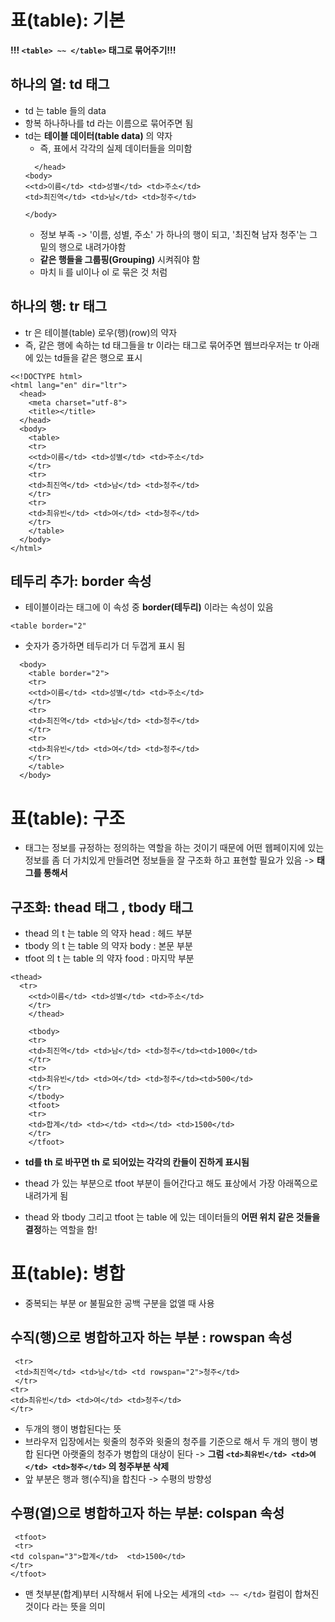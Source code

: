 표(table): 기본
===
**!!! ```<table> ~~ </table>``` 태그로 묶어주기!!!**

 하나의 열: td 태그
---
- td 는 table 들의 data
- 항복 하나하나를 td 라는 이름으로 묶어주면 됨
- td는 **테이블 데이터(table data)** 의 약자
    - 즉, 표에서 각각의 실제 데이터들을 의미함
    ```
      </head>
  <body>
    <<td>이름</td> <td>성별</td> <td>주소</td>
    <td>최진역</td> <td>남</td> <td>청주</td>
    
  </body>
  ```
    - 정보 부족 -> '이름, 성별, 주소' 가 하나의 행이 되고, '최진혁 남자 청주'는 그 밑의 행으로 내려가야함
    - **같은 행들을 그룹핑(Grouping)** 시켜줘야 함
    - 마치 li 를 ul이나 ol 로 묶은 것 처럼

하나의 행: tr 태그
---
- tr 은 테이블(table) 로우(행)(row)의 약자 
- 즉, 같은 행에 속하는 td 태그들을 tr 이라는 태그로 묶어주면 웹브라우저는 tr 아래에 있는 td들을 같은 행으로 표시
```
<<!DOCTYPE html>
<html lang="en" dir="ltr">
  <head>
    <meta charset="utf-8">
    <title></title>
  </head>
  <body>
    <table>
    <tr>
    <<td>이름</td> <td>성별</td> <td>주소</td>
    </tr>
    <tr>
    <td>최진역</td> <td>남</td> <td>청주</td>
    </tr>
    <tr>
    <td>최유빈</td> <td>여</td> <td>청주</td>
    </tr>
    </table>
  </body>
</html>
```

테두리 추가: border 속성
--
- 테이블이라는 태그에 이 속성 중 **border(테두리)** 이라는 속성이 있음
```
<table border="2"
```
- 숫자가 증가하면 테두리가 더 두껍게 표시 됨
```
  <body>
    <table border="2">
    <tr>
    <<td>이름</td> <td>성별</td> <td>주소</td>
    </tr>
    <tr>
    <td>최진역</td> <td>남</td> <td>청주</td>
    </tr>
    <tr>
    <td>최유빈</td> <td>여</td> <td>청주</td>
    </tr>
    </table>
  </body>
```

표(table): 구조
===

- 태그는 정보를 규정하는 정의하는 역할을 하는 것이기 때문에 어떤 웹페이지에 있는 정보를 좀 더 가치있게 만들려면 정보들을 잘 구조화 하고 표현할 필요가 있음 -> **태그를 통해서**

구조화: thead 태그 , tbody 태그
---
- thead 의 t 는 table 의 약자 head : 헤드 부분
- tbody 의 t 는 table 의 약자 body : 본문 부분
- tfoot 의 t 는 table 의 약자 food : 마지막 부분
```
<thead>
  <tr>
    <<td>이름</td> <td>성별</td> <td>주소</td>
    </tr>
    </thead>

    <tbody>
    <tr>
    <td>최진역</td> <td>남</td> <td>청주</td><td>1000</td>
    </tr>
    <tr>
    <td>최유빈</td> <td>여</td> <td>청주</td><td>500</td>
    </tr>
    </tbody>
    <tfoot>
    <tr>
    <td>합계</td> <td></td> <td></td> <td>1500</td>
    </tr>
    </tfoot>
```
- **td를 th 로 바꾸면 th 로 되어있는 각각의 칸들이 진하게 표시됨**

- thead 가 있는 부분으로 tfoot 부분이 들어간다고 해도 표상에서 가장 아래쪽으로 내려가게 됨
- thead 와 tbody 그리고 tfoot 는 table 에 있는 데이터들의 **어떤 위치 같은 것들을 결정**하는 역할을 함!

표(table): 병합
===
- 중복되는 부분 or 불필요한 공백 구분을 없앨 때 사용

수직(행)으로 병합하고자 하는 부분 : rowspan 속성
---
```
 <tr>
 <td>최진역</td> <td>남</td> <td rowspan="2">청주</td>
 </tr>
<tr>
<td>최유빈</td> <td>여</td> <td>청주</td>
</tr>
```
- 두개의 행이 병합된다는 뜻
- 브라우저 입장에서는 윗줄의 청주와 윗줄의 청주를 기준으로 해서 두 개의 행이 병합 된다면 아랫줄의 청주가 병합의 대상이 된다 -> **그럼 ```<td>최유빈</td> <td>여</td> <td>청주</td>``` 의 청주부분 삭제**
- 앞 부분은 행과 행(수직)을 합친다 -> 수평의 방향성

수평(열)으로 병합하고자 하는 부분: colspan 속성
---
```
 <tfoot>
 <tr>
<td colspan="3">합계</td>  <td>1500</td>
</tr>
</tfoot>
```
- 맨 첫부분(합계)부터 시작해서 뒤에 나오는 세개의 ```<td> ~~ </td>``` 컬럼이 합쳐진것이다 라는 뜻을 의미